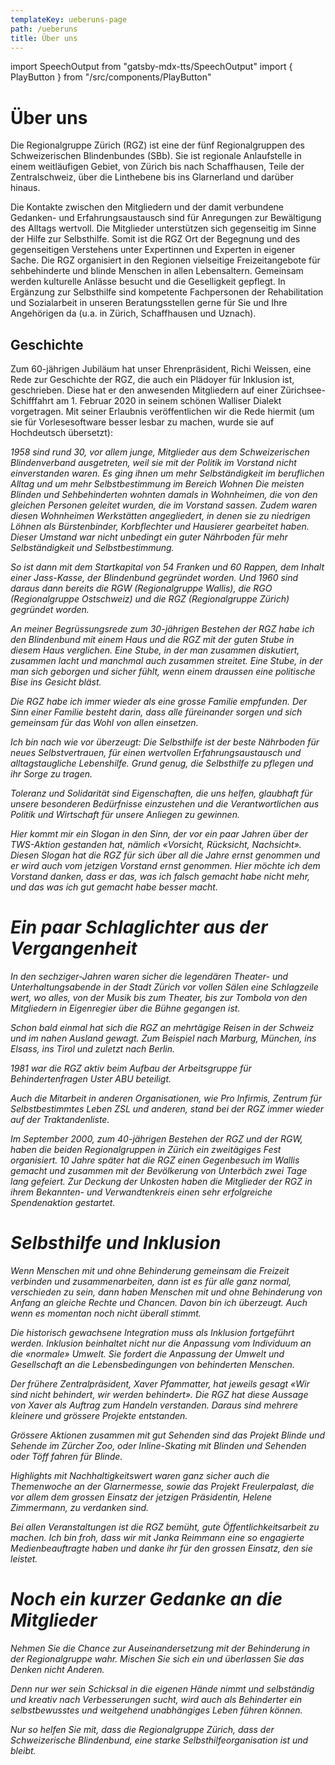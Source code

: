 ```yaml
---
templateKey: ueberuns-page
path: /ueberuns
title: Über uns
---
```

import SpeechOutput from "gatsby-mdx-tts/SpeechOutput"
import { PlayButton } from "/src/components/PlayButton"

<SpeechOutput id="ueberuns-page-teil1" customPlayButton={PlayButton}>

# Über uns

Die Regionalgruppe Zürich (RGZ) ist eine der fünf Regionalgruppen des Schweizerischen Blindenbundes (SBb). Sie ist regionale Anlaufstelle in einem weitläufigen Gebiet, von Zürich bis nach Schaffhausen, Teile der Zentralschweiz, über die Linthebene bis ins Glarnerland und darüber hinaus. 

Die Kontakte zwischen den Mitgliedern und der damit verbundene Gedanken- und Erfahrungsaustausch sind für Anregungen zur Bewältigung des Alltags wertvoll. Die Mitglieder unterstützen sich gegenseitig im Sinne der Hilfe zur Selbsthilfe. Somit ist die RGZ Ort der Begegnung und des gegenseitigen Verstehens unter Expertinnen und Experten in eigener Sache.
Die RGZ organisiert in den Regionen vielseitige Freizeitangebote für sehbehinderte und blinde Menschen in allen Lebensaltern. Gemeinsam werden kulturelle Anlässe besucht und die Geselligkeit gepflegt.
In Ergänzung zur Selbsthilfe sind kompetente Fachpersonen der Rehabilitation und Sozialarbeit in unseren Beratungsstellen gerne für Sie und Ihre Angehörigen da (u.a. in Zürich, Schaffhausen und Uznach). 

</SpeechOutput>

<SpeechOutput id="ueberuns-page-teil2" customPlayButton={PlayButton}>

## Geschichte

Zum 60-jährigen Jubiläum hat unser Ehrenpräsident, Richi Weissen, eine Rede zur Geschichte der RGZ, die auch ein Plädoyer für Inklusion ist, geschrieben. Diese hat er den anwesenden Mitgliedern auf einer Zürichsee-Schifffahrt am 1. Februar 2020 in seinem schönen Walliser Dialekt vorgetragen. Mit seiner Erlaubnis veröffentlichen wir die Rede hiermit (um sie für Vorlesesoftware besser lesbar zu machen, wurde sie auf Hochdeutsch übersetzt): 

*1958 sind rund 30, vor allem junge, Mitglieder aus dem Schweizerischen Blindenverband ausgetreten, weil sie mit der Politik im Vorstand nicht einverstanden waren. Es ging ihnen um mehr Selbständigkeit im beruflichen Alltag und um mehr Selbstbestimmung im Bereich Wohnen Die meisten Blinden und Sehbehinderten wohnten damals in Wohnheimen, die von den gleichen Personen geleitet wurden, die im Vorstand sassen. Zudem waren diesen Wohnheimen Werkstätten angegliedert, in denen sie zu niedrigen Löhnen als Bürstenbinder, Korbflechter und Hausierer gearbeitet haben. Dieser Umstand war nicht unbedingt ein guter Nährboden für mehr Selbständigkeit und Selbstbestimmung.*

*So ist dann mit dem Startkapital von 54 Franken und 60 Rappen, dem Inhalt einer Jass-Kasse, der Blindenbund gegründet worden. Und 1960 sind daraus dann bereits die RGW (Regionalgruppe Wallis), die RGO (Regionalgruppe Ostschweiz) und die RGZ (Regionalgruppe Zürich) gegründet worden.*

*An meiner Begrüssungsrede zum 30-jährigen Bestehen der RGZ habe ich den Blindenbund mit einem Haus und die RGZ mit der guten Stube in diesem Haus verglichen. Eine Stube, in der man zusammen diskutiert, zusammen lacht und manchmal auch zusammen streitet. Eine Stube, in der man sich geborgen und sicher fühlt, wenn einem draussen eine politische Bise ins Gesicht bläst.*

*Die RGZ habe ich immer wieder als eine grosse Familie empfunden. Der Sinn einer Familie besteht darin, dass alle füreinander sorgen und sich gemeinsam für das Wohl von allen einsetzen.*

*Ich bin nach wie vor überzeugt: Die Selbsthilfe ist der beste Nährboden für neues Selbstvertrauen, für einen wertvollen Erfahrungsaustausch und alltagstaugliche Lebenshilfe. Grund genug, die Selbsthilfe zu pflegen und ihr Sorge zu tragen.*

*Toleranz und Solidarität sind Eigenschaften, die uns helfen, glaubhaft für unsere besonderen Bedürfnisse einzustehen und die Verantwortlichen aus Politik und Wirtschaft für unsere Anliegen zu gewinnen.*

*Hier kommt mir ein Slogan in den Sinn, der vor ein paar Jahren über der TWS-Aktion gestanden hat, nämlich «Vorsicht, Rücksicht, Nachsicht». Diesen Slogan hat die RGZ für sich über all die Jahre ernst genommen und er wird auch vom jetzigen Vorstand ernst genommen. Hier möchte ich dem Vorstand danken, dass er das, was ich falsch gemacht habe nicht mehr, und das was ich gut gemacht habe besser macht.*

</SpeechOutput>

<SpeechOutput id="ueberuns-page-teil3" customPlayButton={PlayButton}>

# *Ein paar Schlaglichter aus der Vergangenheit*

*In den sechziger-Jahren waren sicher die legendären Theater- und Unterhaltungsabende in der Stadt Zürich vor vollen Sälen eine Schlagzeile wert, wo alles, von der Musik bis zum Theater, bis zur Tombola von den Mitgliedern in Eigenregier über die Bühne gegangen ist.*

*Schon bald einmal hat sich die RGZ an mehrtägige Reisen in der Schweiz und im nahen Ausland gewagt. Zum Beispiel nach Marburg, München, ins Elsass, ins Tirol und zuletzt nach Berlin.*

*1981 war die RGZ aktiv beim Aufbau der Arbeitsgruppe für Behindertenfragen Uster ABU beteiligt.*

*Auch die Mitarbeit in anderen Organisationen, wie Pro Infirmis, Zentrum für Selbstbestimmtes Leben ZSL und anderen, stand bei der RGZ immer wieder auf der Traktandenliste.*

*Im September 2000, zum 40-jährigen Bestehen der RGZ und der RGW, haben die beiden Regionalgruppen in Zürich ein zweitägiges Fest organisiert. 10 Jahre später hat die RGZ einen Gegenbesuch im Wallis gemacht und zusammen mit der Bevölkerung von Unterbäch zwei Tage lang gefeiert. Zur Deckung der Unkosten haben die Mitglieder der RGZ in ihrem Bekannten- und Verwandtenkreis einen sehr erfolgreiche Spendenaktion gestartet.*

</SpeechOutput>

<SpeechOutput id="ueberuns-page-teil4" customPlayButton={PlayButton}>

# *Selbsthilfe und Inklusion*

*Wenn Menschen mit und ohne Behinderung gemeinsam die Freizeit verbinden und zusammenarbeiten, dann ist es für alle ganz normal, verschieden zu sein, dann haben Menschen mit und ohne Behinderung von Anfang an gleiche Rechte und Chancen. Davon bin ich überzeugt. Auch wenn es momentan noch nicht überall stimmt.*

*Die historisch gewachsene Integration muss als Inklusion fortgeführt werden. Inklusion beinhaltet nicht nur die Anpassung vom Individuum an die «normale» Umwelt. Sie fordert die Anpassung der Umwelt und Gesellschaft an die Lebensbedingungen von behinderten Menschen.*

*Der frühere Zentralpräsident, Xaver Pfammatter, hat jeweils gesagt «Wir sind nicht behindert, wir werden behindert». Die RGZ hat diese Aussage von Xaver als Auftrag zum Handeln verstanden. Daraus sind mehrere kleinere und grössere Projekte entstanden.*

*Grössere Aktionen zusammen mit gut Sehenden sind das Projekt Blinde und Sehende im Zürcher Zoo, oder Inline-Skating mit Blinden und Sehenden oder Töff fahren für Blinde.*

*Highlights mit Nachhaltigkeitswert waren ganz sicher auch die Themenwoche an der Glarnermesse, sowie das Projekt Freulerpalast, die vor allem dem grossen Einsatz der jetzigen Präsidentin, Helene Zimmermann, zu verdanken sind.*

*Bei allen Veranstaltungen ist die RGZ bemüht, gute Öffentlichkeitsarbeit zu machen. Ich bin froh, dass wir mit Janka Reimmann eine so engagierte Medienbeauftragte haben und danke ihr für den grossen Einsatz, den sie leistet.*

</SpeechOutput>

<SpeechOutput id="ueberuns-page-teil5" customPlayButton={PlayButton}>

# *Noch ein kurzer Gedanke an die Mitglieder*

*Nehmen Sie die Chance zur Auseinandersetzung mit der Behinderung in der Regionalgruppe wahr. Mischen Sie sich ein und überlassen Sie das Denken nicht Anderen.*

*Denn nur wer sein Schicksal in die eigenen Hände nimmt und selbständig und kreativ nach Verbesserungen sucht, wird auch als Behinderter ein selbstbewusstes und weitgehend unabhängiges Leben führen können.*

*Nur so helfen Sie mit, dass die Regionalgruppe Zürich, dass der Schweizerische Blindenbund, eine starke Selbsthilfeorganisation ist und bleibt.*

</SpeechOutput>